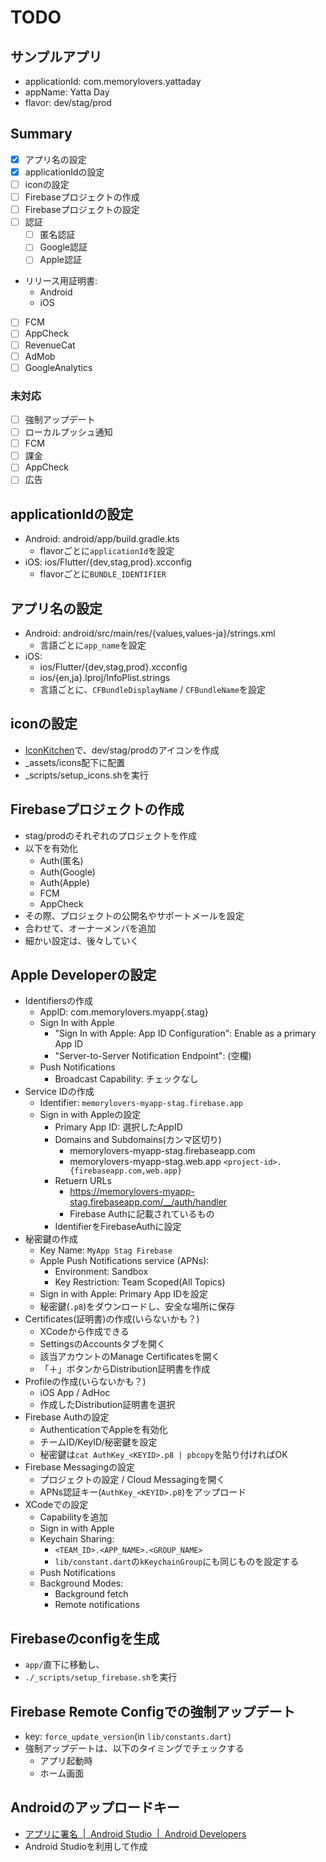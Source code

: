 # TODO

## サンプルアプリ

- applicationId: com.memorylovers.yattaday
- appName: Yatta Day
- flavor: dev/stag/prod

## Summary

- [x] アプリ名の設定
- [x] applicationIdの設定
- [ ] iconの設定
- [ ] Firebaseプロジェクトの作成
- [ ] Firebaseプロジェクトの設定
- [ ] 認証
  - [ ] 匿名認証
  - [ ] Google認証
  - [ ] Apple認証
- リリース用証明書:
  - Android
  - iOS
- [ ] FCM
- [ ] AppCheck
- [ ] RevenueCat
- [ ] AdMob
- [ ] GoogleAnalytics

### 未対応

- [ ] 強制アップデート
- [ ] ローカルプッシュ通知
- [ ] FCM
- [ ] 課金
- [ ] AppCheck
- [ ] 広告

## applicationIdの設定

- Android: android/app/build.gradle.kts
  - flavorごとに`applicationId`を設定
- iOS: ios/Flutter/{dev,stag,prod}.xcconfig
  - flavorごとに`BUNDLE_IDENTIFIER`

## アプリ名の設定

- Android: android/src/main/res/{values,values-ja}/strings.xml
  - 言語ごとに`app_name`を設定
- iOS:
  - ios/Flutter/{dev,stag,prod}.xcconfig
  - ios/{en,ja}.lproj/InfoPlist.strings
  - 言語ごとに、`CFBundleDisplayName` / `CFBundleName`を設定

## iconの設定

- [IconKitchen](https://icon.kitchen/)で、dev/stag/prodのアイコンを作成
- _assets/icons配下に配置
- _scripts/setup_icons.shを実行

## Firebaseプロジェクトの作成

- stag/prodのそれぞれのプロジェクトを作成
- 以下を有効化
  - Auth(匿名)
  - Auth(Google)
  - Auth(Apple)
  - FCM
  - AppCheck
- その際、プロジェクトの公開名やサポートメールを設定
- 合わせて、オーナーメンバを追加
- 細かい設定は、後々していく

## Apple Developerの設定

- Identifiersの作成
  - AppID: com.memorylovers.myapp{.stag}
  - Sign In with Apple
    - "Sign In with Apple: App ID Configuration": Enable as a primary App ID
    - "Server-to-Server Notification Endpoint": (空欄)
  - Push Notifications
    - Broadcast Capability: チェックなし
- Service IDの作成
  - Identifier: `memorylovers-myapp-stag.firebase.app`
  - Sign in with Appleの設定
    - Primary App ID: 選択したAppID
    - Domains and Subdomains(カンマ区切り)
      - memorylovers-myapp-stag.firebaseapp.com
      - memorylovers-myapp-stag.web.app
      `<project-id>.{firebaseapp.com,web.app}`
    - Retuern URLs
      - <https://memorylovers-myapp-stag.firebaseapp.com/__/auth/handler>
      - Firebase Authに記載されているもの
    - IdentifierをFirebaseAuthに設定
- 秘密鍵の作成
  - Key Name: `MyApp Stag Firebase`
  - Apple Push Notifications service (APNs):
    - Environment: Sandbox
    - Key Restriction: Team Scoped(All Topics)
  - Sign in with Apple: Primary App IDを設定
  - 秘密鍵(`.p8`)をダウンロードし、安全な場所に保存
- Certificates(証明書)の作成(いらないかも？)
  - XCodeから作成できる
  - SettingsのAccountsタブを開く
  - 該当アカウントのManage Certificatesを開く
  - 「＋」ボタンからDistribution証明書を作成
- Profileの作成(いらないかも？)
  - iOS App / AdHoc
  - 作成したDistribution証明書を選択
- Firebase Authの設定
  - AuthenticationでAppleを有効化
  - チームID/KeyID/秘密鍵を設定
  - 秘密鍵は`cat AuthKey_<KEYID>.p8 | pbcopy`を貼り付ければOK
- Firebase Messagingの設定
  - プロジェクトの設定 / Cloud Messagingを開く
  - APNs認証キー(`AuthKey_<KEYID>.p8`)をアップロード
- XCodeでの設定
  - Capabilityを追加
  - Sign in with Apple
  - Keychain Sharing:
    - `<TEAM_ID>.<APP_NAME>.<GROUP_NAME>`
    - `lib/constant.dart`の`kKeychainGroup`にも同じものを設定する
  - Push Notifications
  - Background Modes:
    - Background fetch
    - Remote notifications

## Firebaseのconfigを生成

- `app/`直下に移動し、
- `./_scripts/setup_firebase.sh`を実行

## Firebase Remote Configでの強制アップデート

- key: `force_update_version`(in `lib/constants.dart`)
- 強制アップデートは、以下のタイミングでチェックする
  - アプリ起動時
  - ホーム画面

## Androidのアップロードキー

- [アプリに署名  |  Android Studio  |  Android Developers](https://developer.android.com/studio/publish/app-signing?hl=ja)
- Android Studioを利用して作成
